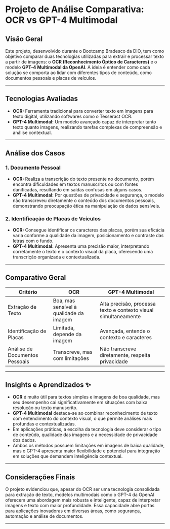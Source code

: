 # Projeto de Análise Comparativa: OCR vs GPT-4 Multimodal

## Visão Geral  
Este projeto, desenvolvido durante o Bootcamp Bradesco da DIO, tem como objetivo comparar duas tecnologias utilizadas para extrair e processar texto a partir de imagens: o **OCR (Reconhecimento Óptico de Caracteres)** e o modelo **GPT-4 Multimodal da OpenAI**. A ideia é entender como cada solução se comporta ao lidar com diferentes tipos de conteúdo, como documentos pessoais e placas de veículos.

---

## Tecnologias Avaliadas  
- **OCR:** Ferramenta tradicional para converter texto em imagens para texto digital, utilizando softwares como o Tesseract OCR.  
- **GPT-4 Multimodal:** Um modelo avançado capaz de interpretar tanto texto quanto imagens, realizando tarefas complexas de compreensão e análise contextual.

---

## Análise dos Casos

### 1. Documento Pessoal  
- **OCR:** Realiza a transcrição do texto presente no documento, porém encontra dificuldades em textos manuscritos ou com fontes danificadas, resultando em saídas confusas em alguns casos.  
- **GPT-4 Multimodal:** Por questões de privacidade e segurança, o modelo não transcreveu diretamente o conteúdo dos documentos pessoais, demonstrando preocupação ética na manipulação de dados sensíveis.

### 2. Identificação de Placas de Veículos  
- **OCR:** Consegue identificar os caracteres das placas, porém sua eficácia varia conforme a qualidade da imagem, posicionamento e contraste das letras com o fundo.  
- **GPT-4 Multimodal:** Apresenta uma precisão maior, interpretando corretamente o texto e o contexto visual da placa, oferecendo uma transcrição organizada e contextualizada.

---

## Comparativo Geral  

| Critério                        | OCR                              | GPT-4 Multimodal                     |
|--------------------------------|---------------------------------|------------------------------------|
| Extração de Texto              | Boa, mas sensível à qualidade da imagem | Alta precisão, processa texto e contexto visual simultaneamente |
| Identificação de Placas         | Limitada, depende da imagem      | Avançada, entende o contexto e caracteres |
| Análise de Documentos Pessoais  | Transcreve, mas com limitações   | Não transcreve diretamente, respeita privacidade |

---

## Insights e Aprendizados ✨  
- **OCR** é muito útil para textos simples e imagens de boa qualidade, mas seu desempenho cai significativamente em situações com baixa resolução ou texto manuscrito.  
- **GPT-4 Multimodal** destaca-se ao combinar reconhecimento de texto com entendimento do contexto visual, o que permite análises mais profundas e contextualizadas.  
- Em aplicações práticas, a escolha da tecnologia deve considerar o tipo de conteúdo, qualidade das imagens e a necessidade de privacidade dos dados.  
- Ambos os métodos possuem limitações em imagens de baixa qualidade, mas o GPT-4 apresenta maior flexibilidade e potencial para integração em soluções que demandem inteligência contextual.

---

## Considerações Finais  
O projeto evidenciou que, apesar do OCR ser uma tecnologia consolidada para extração de texto, modelos multimodais como o GPT-4 da OpenAI oferecem uma abordagem mais robusta e inteligente, capaz de interpretar imagens e texto com maior profundidade. Essa capacidade abre portas para aplicações inovadoras em diversas áreas, como segurança, automação e análise de documentos.

---

